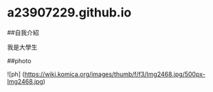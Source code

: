 # a23907229.github.io

##自我介紹

我是大學生

##photo

![ph] (https://wiki.komica.org/images/thumb/f/f3/Img2468.jpg/500px-Img2468.jpg)
